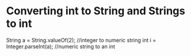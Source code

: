 # Converting int to String and Strings to int
String a = String.valueOf(2);   //integer to numeric string
int i = Integer.parseInt(a);    //numeric string to an int
